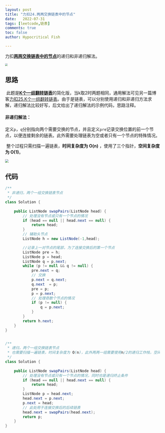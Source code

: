 ```yaml
---
layout: post
title: "力扣24.两两交换链表中的节点"
date:   2022-07-31
tags: [leetcode,链表]
comments: true
toc: false
author: Hypocritical Fish

---
```


力扣[**两两交换链表中的节点**](https://leetcode.cn/problems/swap-nodes-in-pairs/)的递归和非递归解法。<!-- more -->

<img src="https://hypofish-crowdfunding.oss-cn-shanghai.aliyuncs.com/myblog/20220731163928.png" style="zoom:50%;" />

## 思路

​		此题是[**K个一组翻转链表**](https://leetcode.cn/problems/reverse-nodes-in-k-group/)的简化版，当k取2时两题相同，通用解法可见另一篇博客[力扣25.K个一组翻转链表](https://hypocriticalfish.github.io/leetcode-25/)。由于是链表，可以分别使用递归和非递归方法求解，递归解法比较好写，后文给出了递归解法的示例代码，思路注释。

#### 非递归解法：

​		定义`p`，`q`分别指向两个需要交换的节点，并且定义`pre`记录交换位置的前一个节点，以便连接剩余的链表。此外需要处理链表为空或者只有一个节点的特殊情况。

​		整个过程只需扫描一遍链表，**时间复杂度为 O(n)** ，使用了三个指针，**空间复杂度为 O(1)**。

<img src="https://hypofish-crowdfunding.oss-cn-shanghai.aliyuncs.com/myblog/20220731164028.png" style="zoom:67%;" />		

## 代码

```java
/**
 * 非递归，两个一组交换链表节点
 */
class Solution {
    
    public ListNode swapPairs(ListNode head) {
        // 处理没有节点或只有一个节点的情况
		if (head == null || head.next == null) {
			return head;
		}
        // 辅助头节点
		ListNode h = new ListNode(-1,head);

		//记录上一对节点的尾部，为了连接交换后的第一个节点
		ListNode pre = h;
		ListNode p = head;
		ListNode q = p.next;
		while (p != null && q != null) {
			pre.next = q;
            // 交换
			p.next = q.next;
			q.next  = p;
			pre = p;
			p = p.next;
            // 处理奇数个节点的情况
			if (p != null) {
				q = p.next;
			}
		}
		return h.next;
    }
}


/**
 * 递归，两个一组交换链表节点
 * 也需要扫描一遍链表，时间复杂度为 O(n)，此外两两一组需要使用n/2的递归工作栈，空间复杂度为 O(n)。
 */
class Solution {
    
    public ListNode swapPairs(ListNode head) {
        // 处理没有节点或只有一个节点的情况，同时也是递归终止条件
		if (head == null || head.next == null) {
			return head;
		}
        ListNode p = head.next;
        head.next = p.next;
        p.next = head;
        // 此处用于连接交换后的后续链表
        head.next = swapPairs(head.next);
        return p;
    }
}

```